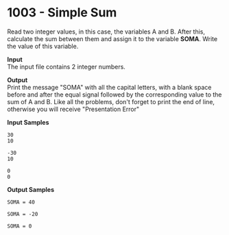# 1003 - Simple Sum

Read two integer values, in this case, the variables A and B. After this, calculate the sum between them and assign it to the variable **SOMA**. Write the value of this variable.

**Input**<br>
The input file contains 2 integer numbers.

**Output**<br>
Print the message "SOMA" with all the capital letters, with a blank space before and after the equal signal followed by the corresponding value to the sum of A and B. Like all the problems, don't forget to print the end of line, otherwise you will receive "Presentation Error"

**Input Samples**
```
30
10
```
```
-30
10
```
```
0
0
```
**Output Samples**
```
SOMA = 40
```
```
SOMA = -20  
```
```
SOMA = 0 
```